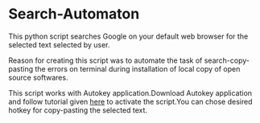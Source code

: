 # Search-Automaton
This python script searches Google on your default web browser for the selected text selected by user.

Reason for creating this script was to automate the task of search-copy-pasting the errors on terminal during installation of local copy of open source softwares.

This script works with Autokey application.Download Autokey application and follow tutorial given [here](https://saravananthirumuruganathan.wordpress.com/2010/04/14/autokey-linux-utility-for-text-substitution-hotkeys-and-desktop-automation/)
to activate the script.You can chose desired hotkey for copy-pasting the selected text.

